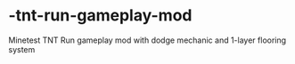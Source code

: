# -tnt-run-gameplay-mod
Minetest TNT Run gameplay mod with dodge mechanic and 1-layer flooring system
